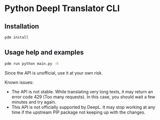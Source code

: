 # Python Deepl Translator CLI

## Installation

```bash
pdm install
```

## Usage help and examples

```bash
pdm run python main.py -h
```

Since the API is unofficial, use it at your own risk.

Known issues:

- The API is not stable. While translating very long texts, it may return an error code 429 (Too many requests). In this case, you should wait a few minutes and try again.
- This API is not officially supported by DeepL. It may stop working at any time if the upstream PIP package not keeping up with the changes.
